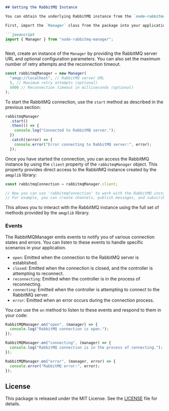````markdown
## Getting the RabbitMQ Instance

You can obtain the underlying RabbitMQ instance from the `node-rabbitmq-manager` package. Here's how to do it:

First, import the `Manager` class from the package into your application:

```javascript
import { Manager } from "node-rabbitmq-manager";
```
````

Next, create an instance of the `Manager` by providing the RabbitMQ server URL and optional configuration parameters. You can also set the maximum number of retry attempts and the reconnection timeout.

```javascript
const rabbitmqManager = new Manager(
  "amqp://localhost", // RabbitMQ server URL
  5, // Maximum retry attempts (optional)
  5000 // Reconnection timeout in milliseconds (optional)
);
```

To start the RabbitMQ connection, use the `start` method as described in the previous section:

```javascript
rabbitmqManager
  .start()
  .then(() => {
    console.log("Connected to RabbitMQ server.");
  })
  .catch((error) => {
    console.error("Error connecting to RabbitMQ server:", error);
  });
```

Once you have started the connection, you can access the RabbitMQ instance by using the `client` property of the `rabbitmqManager` object. This property provides direct access to the RabbitMQ instance created by the `amqplib` library:

```javascript
const rabbitmqConnection = rabbitmqManager.client;

// Now you can use 'rabbitmqConnection' to work with the RabbitMQ instance directly.
// For example, you can create channels, publish messages, and subscribe to queues using the 'amqplib' methods.
```

This allows you to interact with the RabbitMQ instance using the full set of methods provided by the `amqplib` library.

### Events

The RabbitMQManager emits events to notify you of various connection states and errors. You can listen to these events to handle specific scenarios in your application.

- `open`: Emitted when the connection to the RabbitMQ server is established.
- `closed`: Emitted when the connection is closed, and the controller is attempting to reconnect.
- `reconnecting`: Emitted when the controller is in the process of reconnecting.
- `connecting`: Emitted when the controller is attempting to connect to the RabbitMQ server.
- `error`: Emitted when an error occurs during the connection process.

You can use the `on` method to listen to these events and respond to them in your code:

```javascript
RabbitMQManager.on("open", (manager) => {
  console.log("RabbitMQ connection is open.");
});

RabbitMQManager.on("connecting", (manager) => {
  console.log("RabbitMQ connection is in the process of connecting.");
});

RabbitMQManager.on("error", (manager, error) => {
  console.error("RabbitMQ error:", error);
});
```

## License

This package is released under the MIT License. See the [LICENSE](LICENSE) file for details.

```

```
